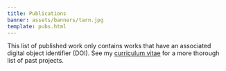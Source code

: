 ```yaml
---
title: Publications
banner: assets/banners/tarn.jpg
template: pubs.html
---
```


This list of published work only contains works that have an associated digital object identifier (DOI). See my <a href="https://github.com/iannesbitt/cv/raw/main/_output/cv.pdf" target="_blank" type="application/pdf" rel="external noopener noreferrer">curriculum vitae</a> for a more thorough list of past projects.

